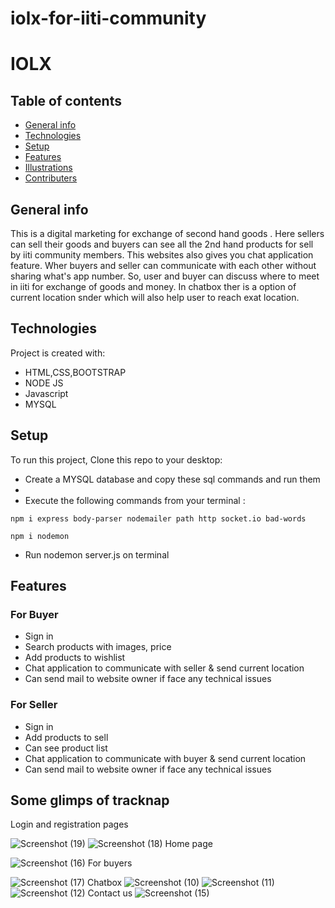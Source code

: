 # iolx-for-iiti-community
# IOLX

## Table of contents
* [General info](#general-info)
* [Technologies](#technologies)
* [Setup](#setup)
* [Features](#features)
* [Illustrations](#illustrations)
* [Contributers](#contributors)

## General info

This is a digital marketing for exchange of second hand goods . Here sellers can sell their goods and buyers can see all the 2nd hand products for sell by iiti community members. This websites also gives you chat application feature. Wher buyers and seller can communicate with each other without sharing what's app number. So, user and buyer can discuss where to meet in iiti for exchange of goods and money. In chatbox ther is a option of current location snder which will also help user to reach exat location.
## Technologies
Project is created with:
* HTML,CSS,BOOTSTRAP
* NODE JS
* Javascript
* MYSQL

## Setup
To run this project, Clone this repo to your desktop:

- Create a MYSQL database and copy these sql commands and run them
- 
- Execute the following commands from your terminal :

```
npm i express body-parser nodemailer path http socket.io bad-words
```
```
npm i nodemon
```
- Run nodemon server.js on terminal 
## Features
### For Buyer
- Sign in
- Search products with images, price
- Add products to wishlist
- Chat application to communicate with seller & send current location
- Can send mail to website owner if face any technical issues 

### For Seller
- Sign in
- Add products to sell
- Can see product list
- Chat application to communicate with buyer & send current location
- Can send mail to website owner if face any technical issues


## Some glimps of tracknap

Login and registration pages


![Screenshot (19)](https://user-images.githubusercontent.com/85924566/142711690-98871e10-33f3-4b70-9b08-eebf718fde61.png)
![Screenshot (18)](https://user-images.githubusercontent.com/85924566/142711685-8c3b0313-cfc8-41b1-93b7-63aa54f1e1cd.png)
Home page

![Screenshot (16)](https://user-images.githubusercontent.com/85924566/142711668-e87d7bd5-5605-47d0-860e-b6cb7f676e9b.png)
For buyers

![Screenshot (17)](https://user-images.githubusercontent.com/85924566/142711678-e74f85e5-dc23-478c-86a5-72e2a913621b.png)
Chatbox
![Screenshot (10)](https://user-images.githubusercontent.com/85924566/142666487-6ee3a9c2-9c20-42fa-aff7-b0bd03f06f50.png)
![Screenshot (11)](https://user-images.githubusercontent.com/85924566/142666526-63428757-6d55-493a-9665-2c26fea3f1f2.png)
![Screenshot (12)](https://user-images.githubusercontent.com/85924566/142666548-711b1cf6-a2e5-4437-a3ed-7c6f19dd59a0.png)
Contact us
![Screenshot (15)](https://user-images.githubusercontent.com/85924566/142666568-20220a04-f117-4c12-a135-c79e2f6c7a1c.png)




